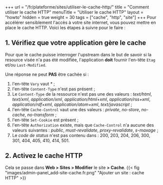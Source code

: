 +++
url = "/fr/plateforme/sites/utiliser-le-cache-http/"
title = "Comment utiliser le cache HTTP"
menuTitle = "Utiliser le cache HTTP"
layout = "howto"
hidden = true
weight = 30
tags = ["cache", "http", "site"]
+++
Pour accélérer sensiblement l'accès à votre site internet, vous pouvez mettre en place le cache HTTP. Voici les étapes à suivre pour le faire :

## 1. Vérifiez que votre application gère le cache

Pour que le cache puisse interroger l'upstream dans le but de savoir si la resource visée n'a pas été modifiée, l'application **doit** fournir l'en-tête `Etag` et/ou `Last-Modified`.

Une réponse ne peut **PAS** être cachée si :

1. l'en-tête `Vary` vaut  _*_ ;
2. l'en-tête `Content-Type` n'est pas présent ;
3. Le `Content-Type` de la ressource n'est pas une des valeurs : _text/html_, _text/xml_, _application/xml_, _application/html+xml_, _application/rss+xml_, _application/rdf+xml_, _application/atom+xml_, _text/javascript_ ;
4. l'en-tête `Cache-Control` vaut une des valeurs : _private_, _no-store_, _no-cache_, _no-transform_ ;
5. l'en-tête `Set-Cookie` est présent ;
6. l'en-tête `Authorization` existe, mais que `Cache-Control` n'a aucune des valeurs suivantes : _public_, _must-revalidate_, _proxy-revalidate_, _s-maxage_ ;
7. Le _code de status_ n'est pas contenu dans : 200, 203, 204, 206, 300, 301, 404, 405, 410, 414, 501.

## 2. Activez le cache HTTP

Cela se passe dans **Web > Sites > Modifier** le site **> Cache**.
{{< fig "images/admin-panel_add-site-cache.fr.png" "Ajouter un site : cache HTTP" >}}
